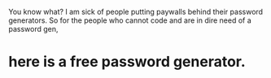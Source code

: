 You know what? I am sick of people putting paywalls behind their password generators.
So for the people who cannot code and are in dire need of a password gen,
# here is a free password generator.
